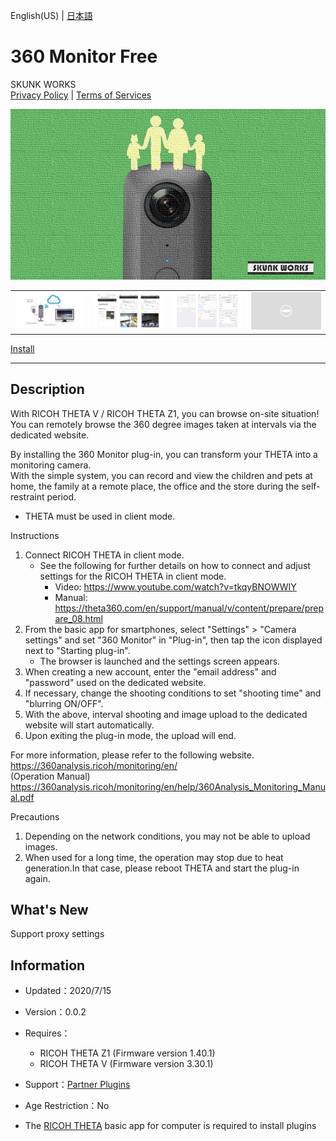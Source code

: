 English(US) | [日本語](README.ja.md)

# 360 Monitor Free
SKUNK WORKS  
[Privacy Policy](../../README.md#privacy-policy) | [Terms of Services](../../README.md#terms-of-services)

<div align="center">
 <img src="1.png">

 <table>
  <tr>
   <td><img src="2.png"></td>
   <td><img src="3.png"></td>
   <td><img src="4.png"></td>
   <td><img src="../../resources/common/img/noimg.png"></td>
  </tr>
 </table>
</div>

[Install](https://link.ricoh360.com/plugins/skunkworks.monitor/apk)

***

## Description
With RICOH THETA V / RICOH THETA Z1, you can browse on-site situation!  
You can remotely browse the 360 degree images taken at intervals via the dedicated website.  
  
By installing the 360 Monitor plug-in, you can transform your THETA into a monitoring camera.  
With the simple system, you can record and view the children and pets at home, the family at a remote place, the office and the store during the self-restraint period.  
  
* THETA must be used in client mode.
  
Instructions  
  
1. Connect RICOH THETA in client mode.
   * See the following for further details on how to connect and adjust settings for the RICOH THETA in client mode.
      * Video: https://www.youtube.com/watch?v=tkqyBNOWWIY
      * Manual: https://theta360.com/en/support/manual/v/content/prepare/prepare_08.html
2. From the basic app for smartphones, select "Settings" > "Camera settings" and set "360 Monitor" in "Plug-in", then tap the icon displayed next to "Starting plug-in".
   * The browser is launched and the settings screen appears.
3. When creating a new account, enter the "email address" and "password" used on the dedicated website.
4. If necessary, change the shooting conditions to set "shooting time" and "blurring ON/OFF".
5. With the above, interval shooting and image upload to the dedicated website will start automatically.
6. Upon exiting the plug-in mode, the upload will end.
  
For more information, please refer to the following website.  
https://360analysis.ricoh/monitoring/en/  
(Operation Manual) https://360analysis.ricoh/monitoring/en/help/360Analysis_Monitoring_Manual.pdf  
  
  
Precautions  
  
1. Depending on the network conditions, you may not be able to upload images.
2. When used for a long time, the operation may stop due to heat generation.In that case, please reboot THETA and start the plug-in again.

## What's New
Support proxy settings

## Information
  * Updated：2020/7/15
  * Version：0.0.2
  * Requires：
    * RICOH THETA Z1 (Firmware version 1.40.1)
    * RICOH THETA V (Firmware version 3.30.1)
  * Support：[Partner Plugins](https://360analysis.ricoh/monitoring/en/)
  * Age Restriction：No

* The [RICOH THETA](https://theta360.com/ja/about/application/pc.html#app-detail-01) basic app for computer is required to install plugins
